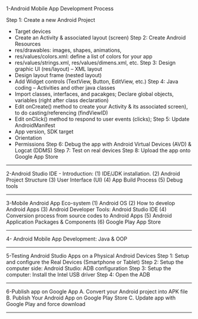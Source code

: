 1-Android Mobile App Development Process

Step 1: Create a new Android Project
+ Target devices
+ Create an Activity & associated layout (screen)
Step 2: Create Android Resources
+ res/drawables: images, shapes, animations,
+ res/values/colors.xml: define a list of colors for your app
+ res/values/strings.xml, res/values/dimens.xml, etc.
Step 3: Design graphic UI (res/layout) – XML layout
+ Design layout frame (nested layout)
+ Add Widget controls (TextView, Button, EditView, etc.)
Step 4: Java coding – Activities and other java classes
+ Import classes, interfaces, and pacakges; Declare global objects, variables (right after class declaration)
+ Edit onCreate() method to create your Activity & its associated screen), to do casting/referencing (findViewID)
+ Edit onClick() method to respond to user events (clicks);
Step 5: Update AndroidManifest
+ App version, SDK target
+ Orientation
+ Permissions
Step 6: Debug the app with Android Virtual Devices (AVD) & Logcat (DDMS)
Step 7: Test on real devices
Step 8: Upload the app onto Google App Store

----------------------------------------------------------------------------
2-Android Studio IDE - Introduction:
(1) IDE/JDK installation.
(2) Android Project Structure
(3) User Interface (UI)
(4) App Build Process
(5) Debug tools

----------------------------------------------------------------------------
3-Mobile Android App Eco-system
(1) Android OS
(2) How to develop Android Apps
(3) Android Developer Tools: Android Studio IDE
(4) Conversion process from source codes to Android Apps
(5) Android Application Packages & Components
(6) Google Play App Store

----------------------------------------------------------------------------
4- Android Mobile App Development: Java & OOP

----------------------------------------------------------------------------
5-Testing Android Studio Apps on a Physical Android Devices
Step 1: Setup and configure the Real Devices (Smartphone or Tablet)
Step 2: Setup the computer side: Android Studio: ADB configuration
Step 3: Setup the computer: Install the Intel USB driver
Step 4: Open the ADB

----------------------------------------------------------------------------
6-Publish app on Google App
A. Convert your Android project into APK file
B. Publish Your Android App on Google Play Store
C. Update app with Google Play and force download

----------------------------------------------------------------------------

